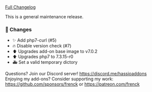 [Full Changelog][changelog]

This is a general maintenance release.

### 🔨  Changes

- ✨ Add php7-curl (#5)
- :fire: Disable version check (#7)
- :arrow_up: Upgrades add-on base image to v7.0.2
- :arrow_up: Upgrades php7 to 7.3.15-r0
- :ambulance: Set a valid temporary dictory

[changelog]: https://github.com/hassio-addons/addon-phpmyadmin/compare/v0.1.0...v0.1.1

Questions? Join our Discord server! https://discord.me/hassioaddons
Enjoying my add-ons? Consider supporting my work:
https://github.com/sponsors/frenck or https://patreon.com/frenck